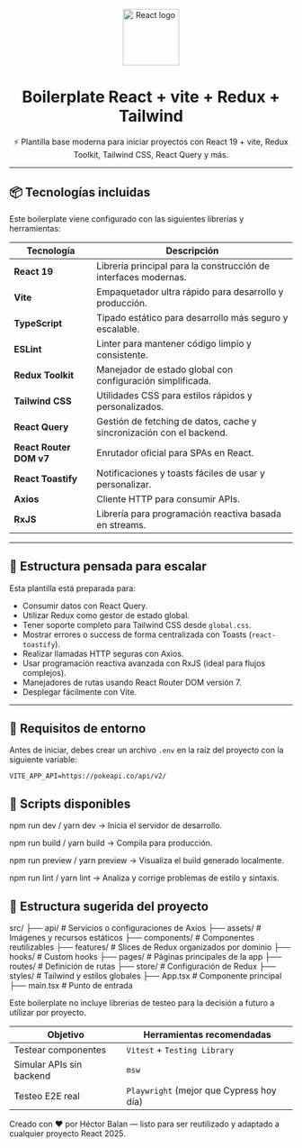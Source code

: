 <p align="center">
  <img src="https://upload.wikimedia.org/wikipedia/commons/a/a7/React-icon.svg" width="100" alt="React logo" />
</p>

<h1 align="center">Boilerplate React + vite + Redux + Tailwind</h1>

<p align="center">
  ⚡ Plantilla base moderna para iniciar proyectos con React 19 + vite, Redux Toolkit, Tailwind CSS, React Query y más.
</p>

---

## 📦 Tecnologías incluidas

Este boilerplate viene configurado con las siguientes librerías y herramientas:

| Tecnología              | Descripción                                                          |
| ----------------------- | -------------------------------------------------------------------- |
| **React 19**            | Librería principal para la construcción de interfaces modernas.      |
| **Vite**                | Empaquetador ultra rápido para desarrollo y producción.              |
| **TypeScript**          | Tipado estático para desarrollo más seguro y escalable.              |
| **ESLint**              | Linter para mantener código limpio y consistente.                    |
| **Redux Toolkit**       | Manejador de estado global con configuración simplificada.           |
| **Tailwind CSS**        | Utilidades CSS para estilos rápidos y personalizados.                |
| **React Query**         | Gestión de fetching de datos, cache y sincronización con el backend. |
| **React Router DOM v7** | Enrutador oficial para SPAs en React.                                |
| **React Toastify**      | Notificaciones y toasts fáciles de usar y personalizar.              |
| **Axios**               | Cliente HTTP para consumir APIs.                                     |
| **RxJS**                | Librería para programación reactiva basada en streams.               |

---

## 🚀 Estructura pensada para escalar

Esta plantilla está preparada para:

- Consumir datos con React Query.
- Utilizar Redux como gestor de estado global.
- Tener soporte completo para Tailwind CSS desde `global.css`.
- Mostrar errores o success de forma centralizada con Toasts (`react-toastify`).
- Realizar llamadas HTTP seguras con Axios.
- Usar programación reactiva avanzada con RxJS (ideal para flujos complejos).
- Manejadores de rutas usando React Router DOM versión 7.
- Desplegar fácilmente con Vite.

---

## 📁 Requisitos de entorno

Antes de iniciar, debes crear un archivo `.env` en la raíz del proyecto con la siguiente variable:

```env
VITE_APP_API=https://pokeapi.co/api/v2/
```

##  🧪 Scripts disponibles

npm run dev / yarn dev → Inicia el servidor de desarrollo.

npm run build / yarn build → Compila para producción.

npm run preview / yarn preview → Visualiza el build generado localmente.

npm run lint / yarn lint → Analiza y corrige problemas de estilo y sintaxis.


##  📂 Estructura sugerida del proyecto

src/
├── api/                 # Servicios o configuraciones de Axios
├── assets/              # Imágenes y recursos estáticos
├── components/          # Componentes reutilizables
├── features/            # Slices de Redux organizados por dominio
├── hooks/               # Custom hooks
├── pages/               # Páginas principales de la app
├── routes/              # Definición de rutas
├── store/               # Configuración de Redux
├── styles/              # Tailwind y estilos globales
├── App.tsx              # Componente principal
├── main.tsx             # Punto de entrada


Este boilerplate no incluye librerias de testeo para la decisión a futuro a utilizar por proyecto.

| Objetivo                 | Herramientas recomendadas                |
| ------------------------ | ---------------------------------------- |
| Testear componentes      | `Vitest` + `Testing Library`             |
| Simular APIs sin backend | `msw`                                    |
| Testeo E2E real          | `Playwright` (mejor que Cypress hoy día) |


Creado con ❤️ por Héctor Balan — listo para ser reutilizado y adaptado a cualquier proyecto React 2025.